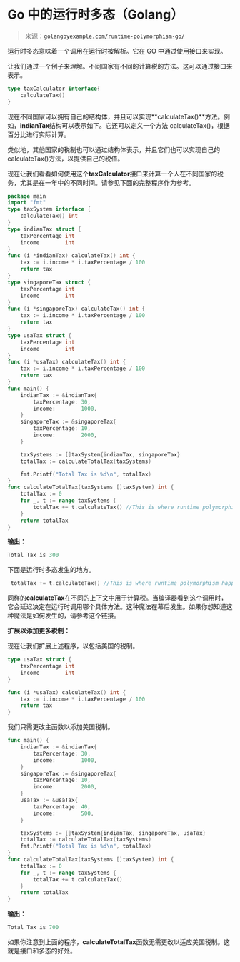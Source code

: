<!--yml

分类：未分类

日期：2024-10-13 06:01:29

-->

# Go 中的运行时多态（Golang）

> 来源：[`golangbyexample.com/runtime-polymorphism-go/`](https://golangbyexample.com/runtime-polymorphism-go/)

运行时多态意味着一个调用在运行时被解析。它在 GO 中通过使用接口来实现。

让我们通过一个例子来理解。不同国家有不同的计算税的方法。这可以通过接口来表示。

```go
type taxCalculator interface{
    calculateTax()
}
```

现在不同国家可以拥有自己的结构体，并且可以实现**calculateTax()**方法。例如，**indianTax**结构可以表示如下。它还可以定义一个方法 calculateTax()，根据百分比进行实际计算。

类似地，其他国家的税制也可以通过结构体表示，并且它们也可以实现自己的 calculateTax()方法，以提供自己的税值。

现在让我们看看如何使用这个**taxCalculator**接口来计算一个人在不同国家的税务，尤其是在一年中的不同时间。请参见下面的完整程序作为参考。

```go
package main
import "fmt"
type taxSystem interface {
    calculateTax() int
}
type indianTax struct {
    taxPercentage int
    income        int
}
func (i *indianTax) calculateTax() int {
    tax := i.income * i.taxPercentage / 100
    return tax
}
type singaporeTax struct {
    taxPercentage int
    income        int
}
func (i *singaporeTax) calculateTax() int {
    tax := i.income * i.taxPercentage / 100
    return tax
}
type usaTax struct {
    taxPercentage int
    income        int
}
func (i *usaTax) calculateTax() int {
    tax := i.income * i.taxPercentage / 100
    return tax
}
func main() {
    indianTax := &indianTax{
        taxPercentage: 30,
        income:        1000,
    }
    singaporeTax := &singaporeTax{
        taxPercentage: 10,
        income:        2000,
    }

    taxSystems := []taxSystem{indianTax, singaporeTax}
    totalTax := calculateTotalTax(taxSystems)

    fmt.Printf("Total Tax is %d\n", totalTax)
}
func calculateTotalTax(taxSystems []taxSystem) int {
    totalTax := 0
    for _, t := range taxSystems {
        totalTax += t.calculateTax() //This is where runtime polymorphism happens
    }
    return totalTax
}
```

**输出：**

```go
Total Tax is 300
```

下面是运行时多态发生的地方。

```go
 totalTax += t.calculateTax() //This is where runtime polymorphism happens
```

同样的**calculateTax**在不同的上下文中用于计算税。当编译器看到这个调用时，它会延迟决定在运行时调用哪个具体方法。这种魔法在幕后发生。如果你想知道这种魔法是如何发生的，请参考这个链接。

**扩展以添加更多税制：**

现在让我们扩展上述程序，以包括美国的税制。

```go
type usaTax struct {
    taxPercentage int
    income        int
}

func (i *usaTax) calculateTax() int {
    tax := i.income * i.taxPercentage / 100
    return tax
}
```

我们只需更改主函数以添加美国税制。

```go
func main() {
    indianTax := &indianTax{
        taxPercentage: 30,
        income:        1000,
    }
    singaporeTax := &singaporeTax{
        taxPercentage: 10,
        income:        2000,
    }
    usaTax := &usaTax{
        taxPercentage: 40,
        income:        500,
    }

    taxSystems := []taxSystem{indianTax, singaporeTax, usaTax}
    totalTax := calculateTotalTax(taxSystems)
    fmt.Printf("Total Tax is %d\n", totalTax)
}
func calculateTotalTax(taxSystems []taxSystem) int {
    totalTax := 0
    for _, t := range taxSystems {
        totalTax += t.calculateTax()
    }
    return totalTax
}
```

**输出：**

```go
Total Tax is 700
```

如果你注意到上面的程序，**calculateTotalTax**函数无需更改以适应美国税制。这就是接口和多态的好处。
